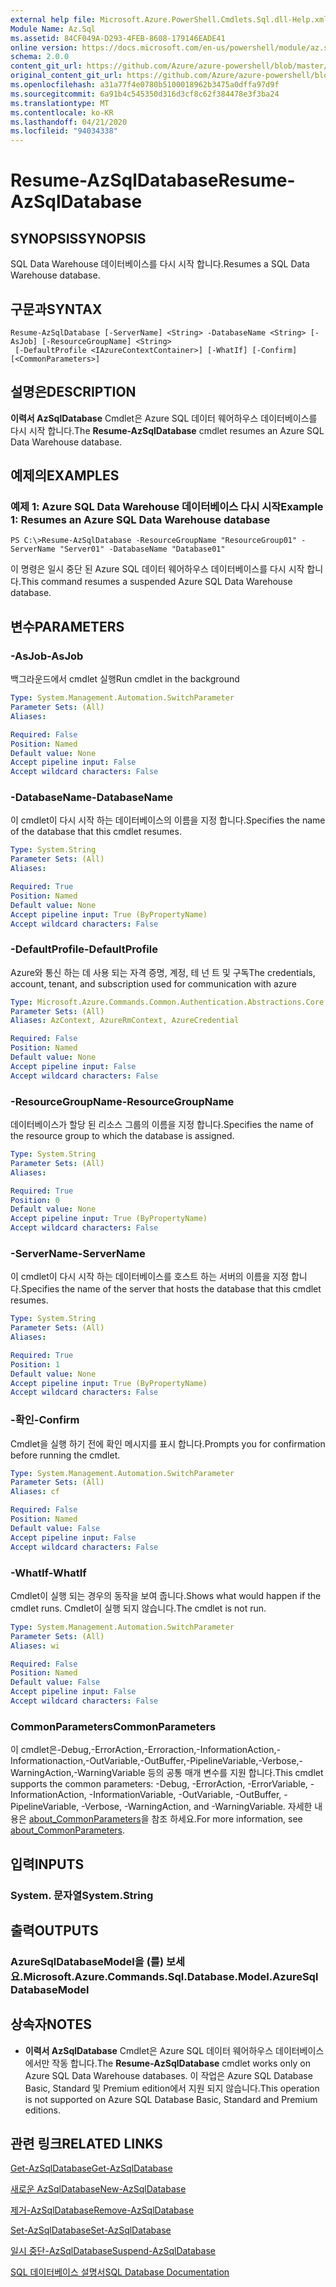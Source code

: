 ```yaml
---
external help file: Microsoft.Azure.PowerShell.Cmdlets.Sql.dll-Help.xml
Module Name: Az.Sql
ms.assetid: 84CF049A-D293-4FEB-8608-179146EADE41
online version: https://docs.microsoft.com/en-us/powershell/module/az.sql/resume-azsqldatabase
schema: 2.0.0
content_git_url: https://github.com/Azure/azure-powershell/blob/master/src/Sql/Sql/help/Resume-AzSqlDatabase.md
original_content_git_url: https://github.com/Azure/azure-powershell/blob/master/src/Sql/Sql/help/Resume-AzSqlDatabase.md
ms.openlocfilehash: a31a77f4e0780b5100018962b3475a0dffa97d9f
ms.sourcegitcommit: 6a91b4c545350d316d3cf8c62f384478e3f3ba24
ms.translationtype: MT
ms.contentlocale: ko-KR
ms.lasthandoff: 04/21/2020
ms.locfileid: "94034338"
---
```

# <span data-ttu-id="8f587-101">Resume-AzSqlDatabase</span><span class="sxs-lookup"><span data-stu-id="8f587-101">Resume-AzSqlDatabase</span></span>

## <span data-ttu-id="8f587-102">SYNOPSIS</span><span class="sxs-lookup"><span data-stu-id="8f587-102">SYNOPSIS</span></span>
<span data-ttu-id="8f587-103">SQL Data Warehouse 데이터베이스를 다시 시작 합니다.</span><span class="sxs-lookup"><span data-stu-id="8f587-103">Resumes a SQL Data Warehouse database.</span></span>

## <span data-ttu-id="8f587-104">구문과</span><span class="sxs-lookup"><span data-stu-id="8f587-104">SYNTAX</span></span>

```
Resume-AzSqlDatabase [-ServerName] <String> -DatabaseName <String> [-AsJob] [-ResourceGroupName] <String>
 [-DefaultProfile <IAzureContextContainer>] [-WhatIf] [-Confirm] [<CommonParameters>]
```

## <span data-ttu-id="8f587-105">설명은</span><span class="sxs-lookup"><span data-stu-id="8f587-105">DESCRIPTION</span></span>
<span data-ttu-id="8f587-106">**이력서 AzSqlDatabase** Cmdlet은 Azure SQL 데이터 웨어하우스 데이터베이스를 다시 시작 합니다.</span><span class="sxs-lookup"><span data-stu-id="8f587-106">The **Resume-AzSqlDatabase** cmdlet resumes an Azure SQL Data Warehouse database.</span></span>

## <span data-ttu-id="8f587-107">예제의</span><span class="sxs-lookup"><span data-stu-id="8f587-107">EXAMPLES</span></span>

### <span data-ttu-id="8f587-108">예제 1: Azure SQL Data Warehouse 데이터베이스 다시 시작</span><span class="sxs-lookup"><span data-stu-id="8f587-108">Example 1: Resumes an Azure SQL Data Warehouse database</span></span>
```
PS C:\>Resume-AzSqlDatabase -ResourceGroupName "ResourceGroup01" -ServerName "Server01" -DatabaseName "Database01"
```

<span data-ttu-id="8f587-109">이 명령은 일시 중단 된 Azure SQL 데이터 웨어하우스 데이터베이스를 다시 시작 합니다.</span><span class="sxs-lookup"><span data-stu-id="8f587-109">This command resumes a suspended Azure SQL Data Warehouse database.</span></span>

## <span data-ttu-id="8f587-110">변수</span><span class="sxs-lookup"><span data-stu-id="8f587-110">PARAMETERS</span></span>

### <span data-ttu-id="8f587-111">-AsJob</span><span class="sxs-lookup"><span data-stu-id="8f587-111">-AsJob</span></span>
<span data-ttu-id="8f587-112">백그라운드에서 cmdlet 실행</span><span class="sxs-lookup"><span data-stu-id="8f587-112">Run cmdlet in the background</span></span>

```yaml
Type: System.Management.Automation.SwitchParameter
Parameter Sets: (All)
Aliases:

Required: False
Position: Named
Default value: None
Accept pipeline input: False
Accept wildcard characters: False
```

### <span data-ttu-id="8f587-113">-DatabaseName</span><span class="sxs-lookup"><span data-stu-id="8f587-113">-DatabaseName</span></span>
<span data-ttu-id="8f587-114">이 cmdlet이 다시 시작 하는 데이터베이스의 이름을 지정 합니다.</span><span class="sxs-lookup"><span data-stu-id="8f587-114">Specifies the name of the database that this cmdlet resumes.</span></span>

```yaml
Type: System.String
Parameter Sets: (All)
Aliases:

Required: True
Position: Named
Default value: None
Accept pipeline input: True (ByPropertyName)
Accept wildcard characters: False
```

### <span data-ttu-id="8f587-115">-DefaultProfile</span><span class="sxs-lookup"><span data-stu-id="8f587-115">-DefaultProfile</span></span>
<span data-ttu-id="8f587-116">Azure와 통신 하는 데 사용 되는 자격 증명, 계정, 테 넌 트 및 구독</span><span class="sxs-lookup"><span data-stu-id="8f587-116">The credentials, account, tenant, and subscription used for communication with azure</span></span>

```yaml
Type: Microsoft.Azure.Commands.Common.Authentication.Abstractions.Core.IAzureContextContainer
Parameter Sets: (All)
Aliases: AzContext, AzureRmContext, AzureCredential

Required: False
Position: Named
Default value: None
Accept pipeline input: False
Accept wildcard characters: False
```

### <span data-ttu-id="8f587-117">-ResourceGroupName</span><span class="sxs-lookup"><span data-stu-id="8f587-117">-ResourceGroupName</span></span>
<span data-ttu-id="8f587-118">데이터베이스가 할당 된 리소스 그룹의 이름을 지정 합니다.</span><span class="sxs-lookup"><span data-stu-id="8f587-118">Specifies the name of the resource group to which the database is assigned.</span></span>

```yaml
Type: System.String
Parameter Sets: (All)
Aliases:

Required: True
Position: 0
Default value: None
Accept pipeline input: True (ByPropertyName)
Accept wildcard characters: False
```

### <span data-ttu-id="8f587-119">-ServerName</span><span class="sxs-lookup"><span data-stu-id="8f587-119">-ServerName</span></span>
<span data-ttu-id="8f587-120">이 cmdlet이 다시 시작 하는 데이터베이스를 호스트 하는 서버의 이름을 지정 합니다.</span><span class="sxs-lookup"><span data-stu-id="8f587-120">Specifies the name of the server that hosts the database that this cmdlet resumes.</span></span>

```yaml
Type: System.String
Parameter Sets: (All)
Aliases:

Required: True
Position: 1
Default value: None
Accept pipeline input: True (ByPropertyName)
Accept wildcard characters: False
```

### <span data-ttu-id="8f587-121">-확인</span><span class="sxs-lookup"><span data-stu-id="8f587-121">-Confirm</span></span>
<span data-ttu-id="8f587-122">Cmdlet을 실행 하기 전에 확인 메시지를 표시 합니다.</span><span class="sxs-lookup"><span data-stu-id="8f587-122">Prompts you for confirmation before running the cmdlet.</span></span>

```yaml
Type: System.Management.Automation.SwitchParameter
Parameter Sets: (All)
Aliases: cf

Required: False
Position: Named
Default value: False
Accept pipeline input: False
Accept wildcard characters: False
```

### <span data-ttu-id="8f587-123">-WhatIf</span><span class="sxs-lookup"><span data-stu-id="8f587-123">-WhatIf</span></span>
<span data-ttu-id="8f587-124">Cmdlet이 실행 되는 경우의 동작을 보여 줍니다.</span><span class="sxs-lookup"><span data-stu-id="8f587-124">Shows what would happen if the cmdlet runs.</span></span>
<span data-ttu-id="8f587-125">Cmdlet이 실행 되지 않습니다.</span><span class="sxs-lookup"><span data-stu-id="8f587-125">The cmdlet is not run.</span></span>

```yaml
Type: System.Management.Automation.SwitchParameter
Parameter Sets: (All)
Aliases: wi

Required: False
Position: Named
Default value: False
Accept pipeline input: False
Accept wildcard characters: False
```

### <span data-ttu-id="8f587-126">CommonParameters</span><span class="sxs-lookup"><span data-stu-id="8f587-126">CommonParameters</span></span>
<span data-ttu-id="8f587-127">이 cmdlet은-Debug,-ErrorAction,-Erroraction,-InformationAction,-Informationaction,-OutVariable,-OutBuffer,-PipelineVariable,-Verbose,-WarningAction,-WarningVariable 등의 공통 매개 변수를 지원 합니다.</span><span class="sxs-lookup"><span data-stu-id="8f587-127">This cmdlet supports the common parameters: -Debug, -ErrorAction, -ErrorVariable, -InformationAction, -InformationVariable, -OutVariable, -OutBuffer, -PipelineVariable, -Verbose, -WarningAction, and -WarningVariable.</span></span> <span data-ttu-id="8f587-128">자세한 내용은 [about_CommonParameters](http://go.microsoft.com/fwlink/?LinkID=113216)을 참조 하세요.</span><span class="sxs-lookup"><span data-stu-id="8f587-128">For more information, see [about_CommonParameters](http://go.microsoft.com/fwlink/?LinkID=113216).</span></span>

## <span data-ttu-id="8f587-129">입력</span><span class="sxs-lookup"><span data-stu-id="8f587-129">INPUTS</span></span>

### <span data-ttu-id="8f587-130">System. 문자열</span><span class="sxs-lookup"><span data-stu-id="8f587-130">System.String</span></span>

## <span data-ttu-id="8f587-131">출력</span><span class="sxs-lookup"><span data-stu-id="8f587-131">OUTPUTS</span></span>

### <span data-ttu-id="8f587-132">AzureSqlDatabaseModel을 (를) 보세요.</span><span class="sxs-lookup"><span data-stu-id="8f587-132">Microsoft.Azure.Commands.Sql.Database.Model.AzureSqlDatabaseModel</span></span>

## <span data-ttu-id="8f587-133">상속자</span><span class="sxs-lookup"><span data-stu-id="8f587-133">NOTES</span></span>
* <span data-ttu-id="8f587-134">**이력서 AzSqlDatabase** Cmdlet은 Azure SQL 데이터 웨어하우스 데이터베이스 에서만 작동 합니다.</span><span class="sxs-lookup"><span data-stu-id="8f587-134">The **Resume-AzSqlDatabase** cmdlet works only on Azure SQL Data Warehouse databases.</span></span> <span data-ttu-id="8f587-135">이 작업은 Azure SQL Database Basic, Standard 및 Premium edition에서 지원 되지 않습니다.</span><span class="sxs-lookup"><span data-stu-id="8f587-135">This operation is not supported on Azure SQL Database Basic, Standard and Premium editions.</span></span>

## <span data-ttu-id="8f587-136">관련 링크</span><span class="sxs-lookup"><span data-stu-id="8f587-136">RELATED LINKS</span></span>

[<span data-ttu-id="8f587-137">Get-AzSqlDatabase</span><span class="sxs-lookup"><span data-stu-id="8f587-137">Get-AzSqlDatabase</span></span>](./Get-AzSqlDatabase.md)

[<span data-ttu-id="8f587-138">새로운 AzSqlDatabase</span><span class="sxs-lookup"><span data-stu-id="8f587-138">New-AzSqlDatabase</span></span>](./New-AzSqlDatabase.md)

[<span data-ttu-id="8f587-139">제거-AzSqlDatabase</span><span class="sxs-lookup"><span data-stu-id="8f587-139">Remove-AzSqlDatabase</span></span>](./Remove-AzSqlDatabase.md)

[<span data-ttu-id="8f587-140">Set-AzSqlDatabase</span><span class="sxs-lookup"><span data-stu-id="8f587-140">Set-AzSqlDatabase</span></span>](./Set-AzSqlDatabase.md)

[<span data-ttu-id="8f587-141">일시 중단-AzSqlDatabase</span><span class="sxs-lookup"><span data-stu-id="8f587-141">Suspend-AzSqlDatabase</span></span>](./Suspend-AzSqlDatabase.md)

[<span data-ttu-id="8f587-142">SQL 데이터베이스 설명서</span><span class="sxs-lookup"><span data-stu-id="8f587-142">SQL Database Documentation</span></span>](https://docs.microsoft.com/azure/sql-database/)


